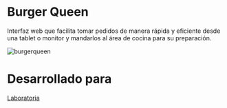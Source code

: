 # Burger Queen

Interfaz web que facilita tomar pedidos de manera rápida y eficiente desde una tablet o monitor y mandarlos al área de cocina para su preparación.

![burgerqueen](https://user-images.githubusercontent.com/39387979/49188582-e9207b80-f330-11e8-8163-bd1f894ac465.png)

# Desarrollado para

[Laboratoria](http://www.laboratoria.la/)